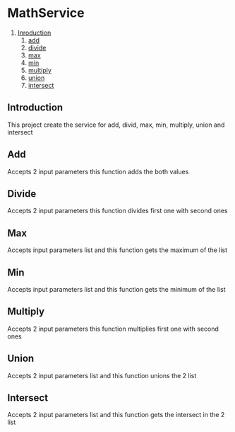 ﻿# MathService
1. [Inroduction](#Introduction)
    1. [add](#add)
    2. [divide](#scope)
    3. [max](#max)
    4. [min](#min)
    5. [multiply](#multiply)
    6. [union](#union)
    7. [intersect](#intersect)
    
## Introduction
This project create the service for add, divid, max, min, multiply, union and intersect

## Add<a name="add"></a>
Accepts 2 input parameters this function adds the both values

## Divide<a name="divide"></a>
Accepts 2 input parameters this function divides first one with second ones

## Max<a name="max"></a>
Accepts input parameters list and this function gets the maximum of the list

## Min<a name="min"></a>
Accepts input parameters list and this function gets the minimum of the list

## Multiply<a name="multiply"></a>
Accepts 2 input parameters this function multiplies first one with second ones

## Union<a name="union"></a>
Accepts 2 input parameters list and this function unions the 2 list

## Intersect<a name="intersect"></a>
Accepts 2 input parameters list and this function gets the intersect in the 2 list

